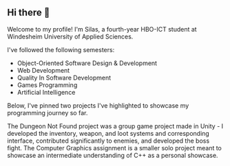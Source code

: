 ## Hi there 👋
Welcome to my profile!
I'm Silas, a fourth-year HBO-ICT student at Windesheim University of Applied Sciences.

I've followed the following semesters:
- Object-Oriented Software Design & Development
- Web Development
- Quality In Software Development
- Games Programming
- Artificial Intelligence

Below, I've pinned two projects I've highlighted to showcase my programming journey so far. 

The Dungeon Not Found project was a group game project made in Unity - I developed the inventory, weapon, and loot systems and corresponding interface, contributed significantly to enemies, and developed the boss fight.
The Computer Graphics assignment is a smaller solo project meant to showcase an intermediate understanding of C++ as a personal showcase.
